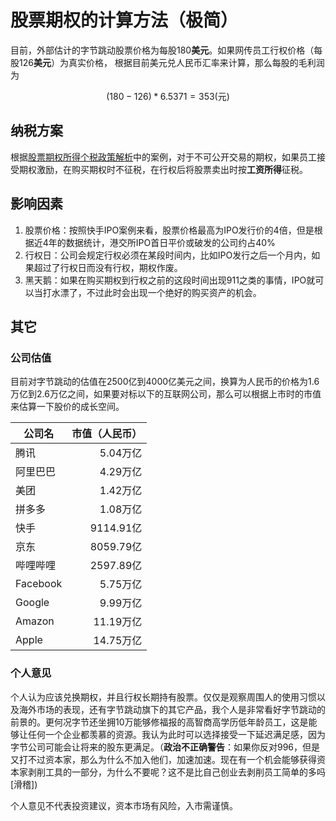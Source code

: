 # 股票期权的计算方法（极简）

目前，外部估计的字节跳动股票价格为每股180**美元**。如果网传员工行权价格（每股126**美元**）为真实价格，
根据目前美元兑人民币汇率来计算，那么每股的毛利润为

$$
(180-126)*6.5371 = 353\text{(元)}
$$

## 纳税方案

根据[股票期权所得个税政策解析](https://www.shui5.cn/article/bd/134562.html)中的案例，对于不可公开交易的期权，如果员工接受期权激励，在购买期权时不征税，在行权后将股票卖出时按**工资所得**征税。

## 影响因素

1. 股票价格：按照快手IPO案例来看，股票价格最高为IPO发行价的4倍，但是根据近4年的数据统计，港交所IPO首日平价或破发的公司约占40%
2. 行权日：公司会规定行权必须在某段时间内，比如IPO发行之后一个月内，如果超过了行权日而没有行权，期权作废。
3. 黑天鹅：如果在购买期权到行权之前的这段时间出现911之类的事情，IPO就可以当打水漂了，不过此时会出现一个绝好的购买资产的机会。

## 其它

### 公司估值

目前对字节跳动的估值在2500亿到4000亿美元之间，换算为人民币的价格为1.6万亿到2.6万亿之间，如果要对标以下的互联网公司，那么可以根据上市时的市值来估算一下股价的成长空间。

| 公司名 | 市值（人民币） |
| --- | ---: |
| 腾讯 | 5.04万亿 |
| 阿里巴巴 | 4.29万亿 |
| 美团 | 1.42万亿 |
| 拼多多 | 1.08万亿 |
| 快手 | 9114.91亿 |
| 京东 | 8059.79亿 |
| 哔哩哔哩 | 2597.89亿 |
| Facebook | 5.75万亿 |
| Google | 9.99万亿 |
| Amazon | 11.19万亿 |
| Apple | 14.75万亿 |

### 个人意见

个人认为应该兑换期权，并且行权长期持有股票。仅仅是观察周围人的使用习惯以及海外市场的表现，还有字节跳动旗下的其它产品，我个人是非常看好字节跳动的前景的。更何况字节还坐拥10万能够修福报的高智商高学历低年龄员工，这是能够让任何一个企业都羡慕的资源。我认为此时可以选择接受一下延迟满足感，因为字节公司可能会让将来的股东更满足。（**政治不正确警告**：如果你反对996，但是又打不过资本家，那么为什么不加入他们，加速加速。现在有一个机会能够获得资本家剥削工具的一部分，为什么不要呢？这不是比自己创业去剥削员工简单的多吗[滑稽])

个人意见不代表投资建议，资本市场有风险，入市需谨慎。